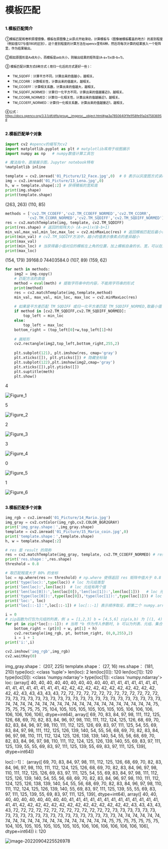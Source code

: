 # **模板匹配**

## <font size=2 color="black">1.模板匹配简介</font>

<font size=1 color="black">①模板匹配和卷积原理很像，模板在原图像上从原点开始滑动，计算模板与（图像被模板覆盖的地方）的差别程度（例如值127与值190的区别），这个差别程度的计算方法在opencv里有6种，然后将每次计算的结果放入一个矩阵里，作为结果输出。</font>

<font size=1 color="black">②假如原图形是AxB大小，而模板是axb大小，则输出结果的矩阵是(A-a+1)x(B-b+1)。</font>

<font size=1 color="black">③ 模板匹配计算方式6种方式 ( 用归一化后的方式更好一些 )：</font>

* <font size=1 color="black">TM_SQDIFF：计算平方不同，计算出来的值越小，越相关。</font>
* <font size=1 color="black">TM_CCORR：计算相关性，计算出来的值越大，越相关。</font>
* <font size=1 color="black">TM_CCOEFF：计算相关系数，计算出来的值越大，越相关。</font>
* <font size=1 color="black">TM_SQDIFF_NORMED：计算归一化平方不同，计算出来的值越接近0，越相关。</font>
* <font size=1 color="black">TM_CCORR_NORMED：计算归一化相关性，计算出来的值越接近1，越相关。</font>
* <font size=1 color="black">TM_CCOEFF_NORMED：计算归一化相关系数，计算出来的值越接近1，越相关。</font>

<font size=1 color="black">④公式：https://docs.opencv.org/3.3.1/df/dfb/group__imgproc__object.html#ga3a7850640f1fe1f58fe91a2d7583695d</font>

## <font size=2 color="black">2.模板匹配单个对象</font>

```python
import cv2 #opencv的缩写为cv2
import matplotlib.pyplot as plt # matplotlib库用于绘图展示
import numpy as np   # numpy数值计算工具包

# 魔法指令，直接展示图，Jupyter notebook特有
%matplotlib inline  

template = cv2.imread('01_Picture/12_Face.jpg',0)  # 0 表示以灰度图方式读取
img = cv2.imread('01_Picture/13_Lena.jpg',0) 
h, w = template.shape[:2] # 获得模板的宽和高
print(img.shape)
print(template.shape)
```

(263, 263)
(110, 85)

```python
methods = ['cv2.TM_CCOEFF','cv2.TM_CCOEFF_NORMED','cv2.TM_CCORR',
          'cv2.TM_CCORR_NORMED','cv2.TM_SQDIFF','cv2.TM_SQDIFF_NORMED']
res = cv2.matchTemplate(img, template, cv2.TM_SQDIFF)
print(res.shape) # 返回的矩阵大小 (A-a+1)x(B-b+1)
min_val,max_val,min_loc,max_loc = cv2.minMaxLoc(res) # 返回模板匹配后最小值、最大值的位置   
print(min_val) # cv2.TM_SQDIFF方法中，越小的值表示像素点的差异越小
print(max_val)
print(min_loc) # 当获得最小值对应的模板左上角的位置，加上模板自身的长、宽，可以在原图像中画出最匹配的区域
print(max_loc)
```

(154, 179)
39168.0
74403584.0
(107, 89)
(159, 62)

```python
for meth in methods:
    img2 = img.copy()
    # 匹配方法的真值
    method = eval(meth) # 提取字符串中的内容，不能用字符串的形式
    print(method)
    res = cv2.matchTemplate(img,template,method)
    min_val, max_val, min_loc, max_loc = cv2.minMaxLoc(res)
    
    # 如果是平方差匹配 TM_SQDIFF 或归一化平方差匹配 TM_SQDIFF_NORMED,取最小值
    if method in [cv2.TM_SQDIFF,cv2.TM_SQDIFF_NORMED]:
        top_left = min_loc
    else:
        top_left = max_loc
    bottom_right = (top_left[0]+w,top_left[1]+h)
    
    # 画矩形
    cv2.rectangle(img2,top_left,bottom_right,255,2)
    
    plt.subplot(121), plt.imshow(res, cmap='gray')
    plt.xticks([]), plt.yticks([]) # 隐藏坐标轴
    plt.subplot(122),plt.imshow(img2,cmap='gray')
    plt.xticks([]),plt.yticks([])
    plt.suptitle(meth)
    plt.show()
```

4

![Figure_1](img/Figure_1.png)

5

![Figure_2](img/Figure_2.png)

2

![Figure_3](img/Figure_3.png)

3

![Figure_4](img/Figure_4.png)

0

![Figure_5](img/Figure_5.png)

1

![Figure_6](img/Figure_6.png)

##  <font size=2 color="black">3.模板匹配多个对象</font>

```python
img_rgb = cv2.imread('01_Picture/14_Mario.jpg')
img_gray = cv2.cvtColor(img_rgb,cv2.COLOR_BGR2GRAY)
print('img_gray.shape：',img_gray.shape)
template = cv2.imread('01_Picture/15_Mario_coin.jpg',0)
print('template.shape：',template.shape)
h, w = template.shape[:2]

# res 是 result 的简称
res = cv2.matchTemplate(img_gray, template, cv2.TM_CCOEFF_NORMED) # res 是返回每一个小块窗口得到的结果值
print('res.shape：',res.shape)
threshold = 0.8

# 取匹配程度大于 80% 的坐标
loc = np.where(res >= threshold) # np.where 使得返回 res 矩阵中值大于 0.8 的索引，即坐标
print('type(loc):',type(loc)) # loc 为元组类型
print('len(loc):',len(loc))  # loc 元组有两个值
print('len(loc[0]):',len(loc[0]),'len(loc[1]):',len(loc[1]))   # loc 元组每个值 120 个元素
print('type(loc[0]):',type(loc[0]),'type(loc[1]):',type(loc[1])) # loc 元组每个值的类型为 numpy.array
print('loc:', loc)
print("loc[::-1]：",loc[::-1]) # loc[::-1] 表示顺序取反，即第二个 numpy.array 放在第一个 numpy.array 前面

i = 0
# zip函数为打包为元组的列表，例 a = [1,2,3] b = [4,5,6] zip(a,b) 为 [(1, 4), (2, 5), (3, 6)]
for pt in zip(*loc[::-1]): # 当用 *b 作为传入参数时, b 可以为列表、元组、集合，zip使得元组中两个 numpy.array 进行配对
    bottom_right = (pt[0] + w, pt[1] + h)
    cv2.rectangle(img_rgb, pt, bottom_right, (0,0,255),2)
    i = i + 1
print('i:',i)

cv2.imshow('img_rgb',img_rgb)
cv2.waitKey(0)
```

img_gray.shape： (207, 225)
template.shape： (27, 16)
res.shape： (181, 210)
type(loc): <class 'tuple'>
len(loc): 2
len(loc[0]): 120 len(loc[1]): 120
type(loc[0]): <class 'numpy.ndarray'> type(loc[1]): <class 'numpy.ndarray'>
loc: (array([ 40,  40,  40,  40,  40,  40,  40,  40,  40,  40,  41,  41,  41,
        41,  41,  41,  41,  41,  41,  41,  41,  41,  41,  41,  41,  42,
        42,  42,  42,  42,  42,  42,  42,  42,  42,  42,  42,  42,  42,
        43,  43,  43,  43,  43,  72,  72,  72,  72,  72,  72,  72,  72,
        72,  72,  72,  72,  72,  73,  73,  73,  73,  73,  73,  73,  73,
        73,  73,  73,  73,  73,  73,  73,  73,  73,  73,  73,  73,  73,
        74,  74,  74,  74,  74,  74,  74,  74,  74,  74,  74,  74,  74,
        74,  74,  74,  74,  74,  74,  74,  75,  75,  75,  75,  75,  75,
        75, 104, 105, 105, 105, 105, 105, 105, 105, 106, 106, 106, 106,
       106, 106, 106], dtype=int64), array([ 69,  70,  83,  84,  97,  98, 111, 112, 125, 126,  68,  69,  70,
        82,  83,  84,  96,  97,  98, 110, 111, 112, 124, 125, 126,  68,
        69,  70,  82,  83,  84,  96,  97,  98, 110, 111, 112, 125, 126,
        69,  83,  97, 111, 125,  54,  55,  69,  83,  84,  97,  98, 111,
       112, 125, 126, 139, 140,  54,  55,  56,  68,  69,  70,  82,  83,
        84,  96,  97,  98, 110, 111, 112, 124, 125, 126, 138, 139, 140,
        54,  55,  56,  68,  69,  70,  82,  83,  84,  96,  97,  98, 110,
       111, 112, 124, 125, 126, 139, 140,  55,  69,  83,  97, 111, 125,
       139,  55,  55,  69,  83,  97, 111, 125, 139,  55,  69,  83,  97,
       111, 125, 139], dtype=int64))

loc[::-1]： (array([ 69,  70,  83,  84,  97,  98, 111, 112, 125, 126,  68,  69,  70,
        82,  83,  84,  96,  97,  98, 110, 111, 112, 124, 125, 126,  68,
        69,  70,  82,  83,  84,  96,  97,  98, 110, 111, 112, 125, 126,
        69,  83,  97, 111, 125,  54,  55,  69,  83,  84,  97,  98, 111,
       112, 125, 126, 139, 140,  54,  55,  56,  68,  69,  70,  82,  83,
        84,  96,  97,  98, 110, 111, 112, 124, 125, 126, 138, 139, 140,
        54,  55,  56,  68,  69,  70,  82,  83,  84,  96,  97,  98, 110,
       111, 112, 124, 125, 126, 139, 140,  55,  69,  83,  97, 111, 125,
       139,  55,  55,  69,  83,  97, 111, 125, 139,  55,  69,  83,  97,
       111, 125, 139], dtype=int64), array([ 40,  40,  40,  40,  40,  40,  40,  40,  40,  40,  41,  41,  41,
        41,  41,  41,  41,  41,  41,  41,  41,  41,  41,  41,  41,  42,
        42,  42,  42,  42,  42,  42,  42,  42,  42,  42,  42,  42,  42,
        43,  43,  43,  43,  43,  72,  72,  72,  72,  72,  72,  72,  72,
        72,  72,  72,  72,  72,  73,  73,  73,  73,  73,  73,  73,  73,
        73,  73,  73,  73,  73,  73,  73,  73,  73,  73,  73,  73,  73,
        74,  74,  74,  74,  74,  74,  74,  74,  74,  74,  74,  74,  74,
        74,  74,  74,  74,  74,  74,  74,  75,  75,  75,  75,  75,  75,
        75, 104, 105, 105, 105, 105, 105, 105, 105, 106, 106, 106, 106,
       106, 106, 106], dtype=int64))
i: 120

![image-20220904225526978](img/image-20220904225526978.png)
































